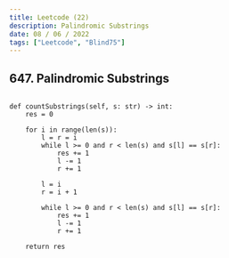 ```yaml
---
title: Leetcode (22)
description: Palindromic Substrings
date: 08 / 06 / 2022
tags: ["Leetcode", "Blind75"]
---
```


<h2>647. Palindromic Substrings</h2>

<pre><code class="language-python">
def countSubstrings(self, s: str) -> int:
    res = 0
    
    for i in range(len(s)):
        l = r = i
        while l >= 0 and r < len(s) and s[l] == s[r]:
            res += 1
            l -= 1
            r += 1
            
        l = i
        r = i + 1
        
        while l >= 0 and r < len(s) and s[l] == s[r]:
            res += 1
            l -= 1
            r += 1
            
    return res
</code></pre>
<br/>
<br/>

